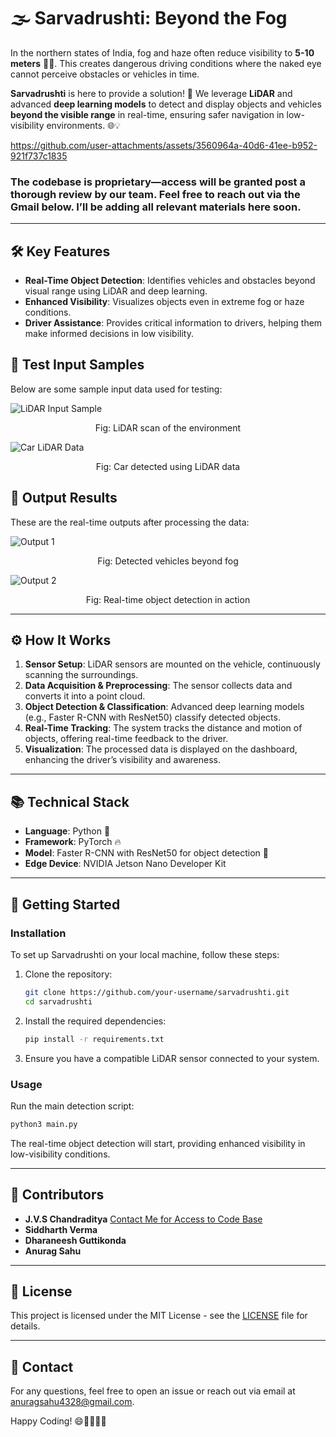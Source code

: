 
# 🌫️ Sarvadrushti: Beyond the Fog

In the northern states of India, fog and haze often reduce visibility to **5-10 meters** 🚗👀. This creates dangerous driving conditions where the naked eye cannot perceive obstacles or vehicles in time.

**Sarvadrushti** is here to provide a solution! 🚀 We leverage **LiDAR** and advanced **deep learning models** to detect and display objects and vehicles **beyond the visible range** in real-time, ensuring safer navigation in low-visibility environments. 🌐💡

https://github.com/user-attachments/assets/3560964a-40d6-41ee-b952-921f737c1835

### The codebase is proprietary—access will be granted post a thorough review by our team. Feel free to reach out via the Gmail below. I’ll be adding all relevant materials here soon.
---

## 🛠️ Key Features
- **Real-Time Object Detection**: Identifies vehicles and obstacles beyond visual range using LiDAR and deep learning.
- **Enhanced Visibility**: Visualizes objects even in extreme fog or haze conditions.
- **Driver Assistance**: Provides critical information to drivers, helping them make informed decisions in low visibility. 

## 📸 Test Input Samples
Below are some sample input data used for testing:

![LiDAR Input Sample](https://github.com/user-attachments/assets/e18e46d7-7f1b-4e5e-8cbf-f06ea7d02d3b)
<p align="center">Fig: LiDAR scan of the environment</p>

![Car LiDAR Data](https://github.com/user-attachments/assets/e4620290-8e10-4404-9da0-69a3134bb7e5)
<p align="center">Fig: Car detected using LiDAR data</p>

## 🎯 Output Results
These are the real-time outputs after processing the data:

![Output 1](https://github.com/user-attachments/assets/b48d641d-7389-4118-b6b9-c954ec3bad82)
<p align="center">Fig: Detected vehicles beyond fog</p>

![Output 2](https://github.com/user-attachments/assets/c38f0f32-6226-418b-8be5-7d33ea77494f)
<p align="center">Fig: Real-time object detection in action</p>

---

## ⚙️ How It Works
1. **Sensor Setup**: LiDAR sensors are mounted on the vehicle, continuously scanning the surroundings.
2. **Data Acquisition & Preprocessing**: The sensor collects data and converts it into a point cloud.
3. **Object Detection & Classification**: Advanced deep learning models (e.g., Faster R-CNN with ResNet50) classify detected objects.
4. **Real-Time Tracking**: The system tracks the distance and motion of objects, offering real-time feedback to the driver.
5. **Visualization**: The processed data is displayed on the dashboard, enhancing the driver’s visibility and awareness.

---

## 📚 Technical Stack
- **Language**: Python 🐍
- **Framework**: PyTorch 🔥
- **Model**: Faster R-CNN with ResNet50 for object detection 🧠
- **Edge Device**: NVIDIA Jetson Nano Developer Kit

---

## 🚀 Getting Started

### Installation
To set up Sarvadrushti on your local machine, follow these steps:

1. Clone the repository:
    ```bash
    git clone https://github.com/your-username/sarvadrushti.git
    cd sarvadrushti
    ```

2. Install the required dependencies:
    ```bash
    pip install -r requirements.txt
    ```

3. Ensure you have a compatible LiDAR sensor connected to your system.

### Usage
Run the main detection script:
```bash
python3 main.py
```

The real-time object detection will start, providing enhanced visibility in low-visibility conditions.

---

## 👥 Contributors

- **J.V.S Chandraditya** <a href = "mailto:adithya.jvsc@gmail.com">Contact Me for Access to Code Base</a>
- **Siddharth Verma**
- **Dharaneesh Guttikonda**
- **Anurag Sahu**

---

## 📜 License

This project is licensed under the MIT License - see the [LICENSE](LICENSE) file for details.

---

## 📧 Contact
For any questions, feel free to open an issue or reach out via email at anuragsahu4328@gmail.com.

Happy Coding! 😄👨‍💻👩‍💻

